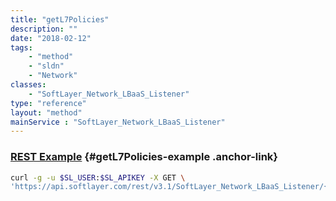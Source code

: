 ```yaml
---
title: "getL7Policies"
description: ""
date: "2018-02-12"
tags:
    - "method"
    - "sldn"
    - "Network"
classes:
    - "SoftLayer_Network_LBaaS_Listener"
type: "reference"
layout: "method"
mainService : "SoftLayer_Network_LBaaS_Listener"
---
```


### [REST Example](#getL7Policies-example) <a href="/article/rest/"><i class="fas fa-question"></i></a> {#getL7Policies-example .anchor-link} 
```bash
curl -g -u $SL_USER:$SL_APIKEY -X GET \
'https://api.softlayer.com/rest/v3.1/SoftLayer_Network_LBaaS_Listener/{SoftLayer_Network_LBaaS_ListenerID}/getL7Policies'
```
